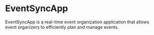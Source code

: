 # EventSyncApp

EventSyncApp is a real-time event organization application that allows event organizers to efficiently plan and manage events.